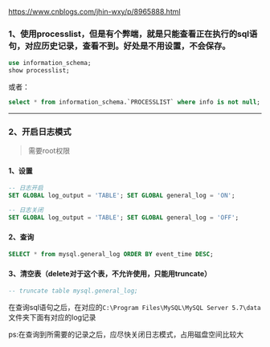 https://www.cnblogs.com/jhin-wxy/p/8965888.html

### 1、使用processlist，但是有个弊端，就是只能查看正在执行的sql语句，对应历史记录，查看不到。好处是不用设置，不会保存。
```sql
use information_schema;
show processlist;
```
或者：
```sql
select * from information_schema.`PROCESSLIST` where info is not null;
```

------------

### 2、开启日志模式
> 需要root权限
#### 1、设置

```sql
-- 日志开启
SET GLOBAL log_output = 'TABLE'; SET GLOBAL general_log = 'ON';

-- 日志关闭
SET GLOBAL log_output = 'TABLE'; SET GLOBAL general_log = 'OFF';
```

#### 2、查询

```sql
SELECT * from mysql.general_log ORDER BY event_time DESC;
```

#### 3、清空表（delete对于这个表，不允许使用，只能用truncate）

```sql
-- truncate table mysql.general_log;
```


在查询sql语句之后，在对应的`C:\Program Files\MySQL\MySQL Server 5.7\data`文件夹下面有对应的log记录

ps:在查询到所需要的记录之后，应尽快关闭日志模式，占用磁盘空间比较大